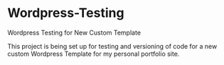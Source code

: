 # Wordpress-Testing
Wordpress Testing for New Custom Template

This project is being set up for testing and versioning of code for a new custom Wordpress Template for my personal portfolio site. 
